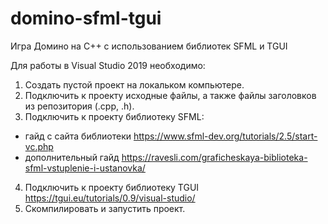 # domino-sfml-tgui
Игра Домино на С++ с использованием библиотек SFML и TGUI

Для работы в Visual Studio 2019 необходимо:

1. Создать пустой проект на локальком компьютере.
2. Подключить к проекту исходные файлы, а также файлы заголовков из репозитория (.срр, .h).
3. Подключить к проекту библиотеку SFML:
  - гайд с сайта библиотеки https://www.sfml-dev.org/tutorials/2.5/start-vc.php
  - дополнительный гайд https://ravesli.com/graficheskaya-biblioteka-sfml-vstuplenie-i-ustanovka/
4. Подключить к проекту библиотеку TGUI https://tgui.eu/tutorials/0.9/visual-studio/
5. Скомпилировать и запустить проект.
